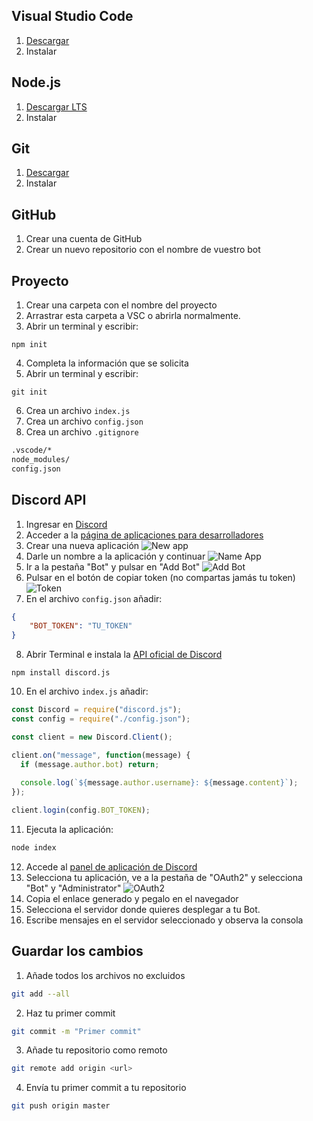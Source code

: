 ## Visual Studio Code

1. [Descargar](https://code.visualstudio.com/)
2. Instalar

## Node.js

1. [Descargar LTS](https://nodejs.org/)
2. Instalar

## Git

1. [Descargar](https://git-scm.com/)
2. Instalar

## GitHub
1. Crear una cuenta de GitHub
2. Crear un nuevo repositorio con el nombre de vuestro bot

## Proyecto
1. Crear una carpeta con el nombre del proyecto
2. Arrastrar esta carpeta a VSC o abrirla normalmente.
3. Abrir un terminal y escribir:
```properties
npm init
```
4. Completa la información que se solicita
5. Abrir un terminal y escribir:
```properties
git init
```
6. Crea un archivo ```index.js```
7. Crea un archivo ```config.json```
8. Crea un archivo ```.gitignore```
```sh
.vscode/*
node_modules/
config.json
```

## Discord API

1. Ingresar en [Discord](https://discord.com/)
2. Acceder a la [página de aplicaciones para desarrolladores](https://discord.com/developers/applications)
3. Crear una nueva aplicación
![New app](https://poshbot.readthedocs.io/en/latest/guides/backends/discord-new-application.png)
4. Darle un nombre a la aplicación y continuar
![Name App](https://poshbot.readthedocs.io/en/latest/guides/backends/discord-add-bot-name.png)
5. Ir a la pestaña "Bot" y pulsar en "Add Bot"
![Add Bot](https://poshbot.readthedocs.io/en/latest/guides/backends/discord-add-bot.png)
6. Pulsar en el botón de copiar token (no compartas jamás tu token)
![Token](https://assets.digitalocean.com/articles/node_discord_bot/step1d.png)
7. En el archivo ```config.json``` añadir:
```json
{
    "BOT_TOKEN": "TU_TOKEN"
}
```
8. Abrir Terminal e instala la [API oficial de Discord](https://discord.js.org/)
```properties
npm install discord.js
```

10. En el archivo ```index.js``` añadir:
```js
const Discord = require("discord.js");
const config = require("./config.json");

const client = new Discord.Client();

client.on("message", function(message) {
  if (message.author.bot) return;
  
  console.log(`${message.author.username}: ${message.content}`);
});

client.login(config.BOT_TOKEN);
```
11. Ejecuta la aplicación:
```sh
node index
```
12. Accede al [panel de aplicación de Discord](https://discord.com/developers/applications/)
13. Selecciona tu aplicación, ve a la pestaña de "OAuth2" y selecciona "Bot" y "Administrator"
![OAuth2](https://assets.digitalocean.com/articles/node_discord_bot/step1e.png)
14. Copia el enlace generado y pegalo en el navegador
15. Selecciona el servidor donde quieres desplegar a tu Bot.
16. Escribe mensajes en el servidor seleccionado y observa la consola

## Guardar los cambios
1. Añade todos los archivos no excluidos
```sh
git add --all
```
2. Haz tu primer commit
```sh
git commit -m "Primer commit"
```
3. Añade tu repositorio como remoto
```sh
git remote add origin <url>
```
4. Envía tu primer commit a tu repositorio
```sh
git push origin master
```